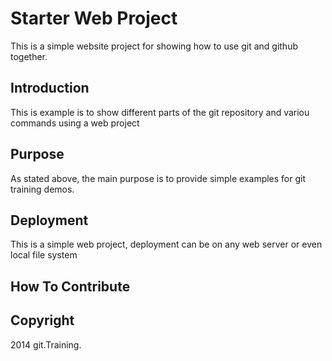 # Starter Web Project

This is a simple website project for showing how to use git and github together.

## Introduction

This is example is to show different parts of the git repository and variou commands using a web project

## Purpose

As stated above, the main purpose is to provide simple examples for git training demos.

## Deployment

This is a simple web project, deployment can be on any web server or even local file system

## How To Contribute

## Copyright

2014 git.Training.